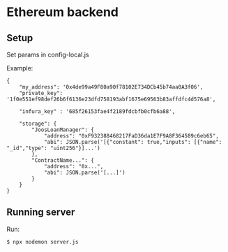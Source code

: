 # Ethereum backend

## Setup

Set params in config-local.js

Example:

```
{
    "my_address": '0x4de99a49F80a90f78102E734DCb45b74aa0A3f06',
    "private_key": '1f0e551ef98def26b6f6136e23dfd758193abf1675e69563b83affdfc4d576a8',

    "infura_key" : '685f26153fae4f2189fdcbfb0cfb6a88',

    "storage": {
        "JoosLoanManager": {
            "address": "0xF932388468217FaD36da1E7F9A8F364589c6eb65",
            "abi": JSON.parse('[{"constant": true,"inputs": [{"name": "_id","type": "uint256"}]...')
        },
        "ContractName...": {
            "address": "0x...",
            "abi": JSON.parse('[...]')
        }
    }
}

```

## Running server

Run:

```
$ npx nodemon server.js 

```
